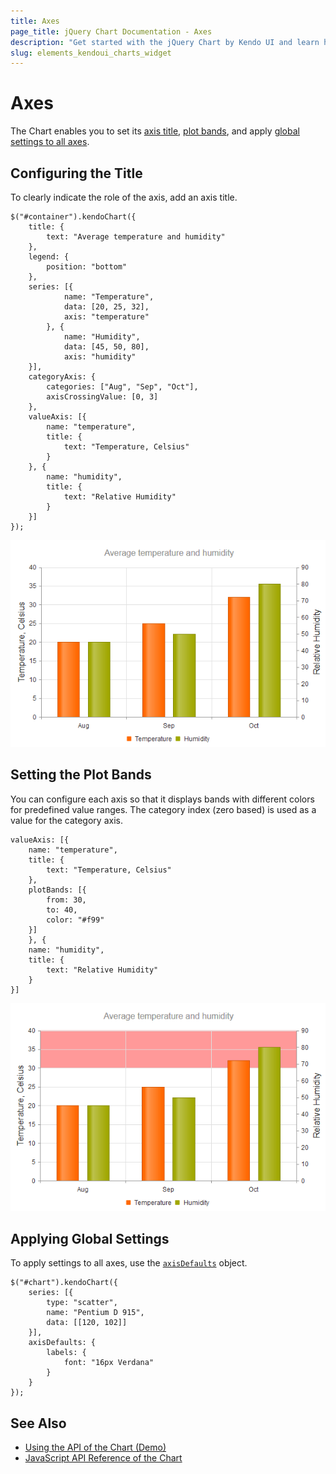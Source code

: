 ```yaml
---
title: Axes
page_title: jQuery Chart Documentation - Axes
description: "Get started with the jQuery Chart by Kendo UI and learn how to configure its axes."
slug: elements_kendoui_charts_widget
---
```


# Axes

The Chart enables you to set its [axis title](#configuring-the-title), [plot bands](#setting-the-plot-bands), and apply [global settings to all axes](#applying-global-settings).

## Configuring the Title

To clearly indicate the role of the axis, add an axis title.

    $("#container").kendoChart({
        title: {
            text: "Average temperature and humidity"
        },
        legend: {
            position: "bottom"
        },
        series: [{
                name: "Temperature",
                data: [20, 25, 32],
                axis: "temperature"
            }, {
                name: "Humidity",
                data: [45, 50, 80],
                axis: "humidity"
        }],
        categoryAxis: {
            categories: ["Aug", "Sep", "Oct"],
            axisCrossingValue: [0, 3]
        },
        valueAxis: [{
            name: "temperature",
            title: {
                text: "Temperature, Celsius"
            }
        }, {
            name: "humidity",
            title: {
                text: "Relative Humidity"
            }
        }]
    });

![Kendo UI for jQuery Chart with axis titles](../chart-axis-titles.png)

## Setting the Plot Bands

You can configure each axis so that it displays bands with different colors for predefined value ranges. The category index (zero based) is used as a value for the category axis.

    valueAxis: [{
        name: "temperature",
        title: {
            text: "Temperature, Celsius"
        },
        plotBands: [{
            from: 30,
            to: 40,
            color: "#f99"
        }]
        }, {
        name: "humidity",
        title: {
            text: "Relative Humidity"
        }
    }]

![Kendo UI for jQuery Chart with axis plot bands](../chart-plot-bands.png)

## Applying Global Settings

To apply settings to all axes, use the [`axisDefaults`](/api/javascript/dataviz/ui/chart#axisdefaults-object) object.

    $("#chart").kendoChart({
        series: [{
            type: "scatter",
            name: "Pentium D 915",
            data: [[120, 102]]
        }],
        axisDefaults: {
            labels: {
                font: "16px Verdana"
            }
        }
    });

## See Also

* [Using the API of the Chart (Demo)](https://demos.telerik.com/kendo-ui/chart-api/index)
* [JavaScript API Reference of the Chart](/api/javascript/dataviz/ui/chart)
